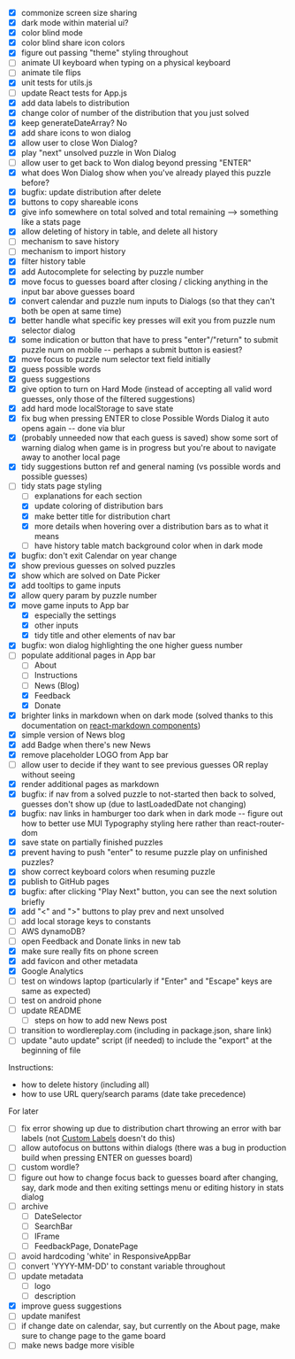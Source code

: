 * [x] commonize screen size sharing
* [x] dark mode within material ui?
* [x] color blind mode
* [x] color blind share icon colors
* [x] figure out passing "theme" styling throughout
* [ ] animate UI keyboard when typing on a physical keyboard
* [ ] animate tile flips
* [x] unit tests for utils.js
* [ ] update React tests for App.js
* [x] add data labels to distribution
* [x] change color of number of the distribution that you just solved
* [x] keep generateDateArray? No
* [x] add share icons to won dialog
* [x] allow user to close Won Dialog?
* [x] play "next" unsolved puzzle in Won Dialog
* [ ] allow user to get back to Won dialog beyond pressing "ENTER"
* [x] what does Won Dialog show when you've already played this puzzle before?
* [x] bugfix: update distribution after delete
* [x] buttons to copy shareable icons
* [x] give info somewhere on total solved and total remaining --> something like a stats page
* [x] allow deleting of history in table, and delete all history
* [ ] mechanism to save history
* [ ] mechanism to import history
* [x] filter history table
* [x] add Autocomplete for selecting by puzzle number
* [x] move focus to guesses board after closing / clicking anything in the input bar above guesses board
* [x] convert calendar and puzzle num inputs to Dialogs (so that they can't both be open at same time)
* [x] better handle what specific key presses will exit you from puzzle num selector dialog
* [x] some indication or button that have to press "enter"/"return" to submit puzzle num on mobile -- perhaps a submit button is easiest?
* [x] move focus to puzzle num selector text field initially
* [x] guess possible words
* [x] guess suggestions
* [x] give option to turn on Hard Mode (instead of accepting all valid word guesses, only those of the filtered suggestions)
* [x] add hard mode localStorage to save state
* [x] fix bug when pressing ENTER to close Possible Words Dialog it auto opens again -- done via blur
* [x] (probably unneeded now that each guess is saved) show some sort of warning dialog when game is in progress but you're about to navigate away to another local page
* [x] tidy suggestions button ref and general naming (vs possible words and possible guesses)
* [ ] tidy stats page styling
  * [ ] explanations for each section
  * [x] update coloring of distribution bars
  * [x] make better title for distribution chart
  * [x] more details when hovering over a distribution bars as to what it means
  * [ ] have history table match background color when in dark mode
* [x] bugfix: don't exit Calendar on year change
* [x] show previous guesses on solved puzzles
* [x] show which are solved on Date Picker
* [x] add tooltips to game inputs
* [x] allow query param by puzzle number
* [x] move game inputs to App bar
  * [x] especially the settings
  * [x] other inputs
  * [x] tidy title and other elements of nav bar
* [x] bugfix: won dialog highlighting the one higher guess number
* [ ] populate additional pages in App bar
  * [ ] About
  * [ ] Instructions
  * [ ] News (Blog)
  * [x] Feedback
  * [x] Donate
* [x] brighter links in markdown when on dark mode (solved thanks to this documentation on [react-markdown components](https://github.com/remarkjs/react-markdown#appendix-b-components))
* [x] simple version of News blog
* [x] add Badge when there's new News
* [x] remove placeholder LOGO from App bar
* [ ] allow user to decide if they want to see previous guesses OR replay without seeing
* [x] render additional pages as markdown
* [x] bugfix: if nav from a solved puzzle to not-started then back to solved, guesses don't show up (due to lastLoadedDate not changing)
* [x] bugfix: nav links in hamburger too dark when in dark mode -- figure out how to better use MUI Typography styling here rather than react-router-dom
* [x] save state on partially finished puzzles
* [x] prevent having to push "enter" to resume puzzle play on unfinished puzzles?
* [x] show correct keyboard colors when resuming puzzle
* [x] publish to GitHub pages
* [x] bugfix: after clicking "Play Next" button, you can see the next solution briefly
* [x] add "<" and ">" buttons to play prev and next unsolved
* [ ] add local storage keys to constants
* [ ] AWS dynamoDB?
* [ ] open Feedback and Donate links in new tab
* [x] make sure really fits on phone screen
* [x] add favicon and other metadata
* [x] Google Analytics
* [ ] test on windows laptop (particularly if "Enter" and "Escape" keys are same as expected)
* [ ] test on android phone
* [ ] update README
  * [ ] steps on how to add new News post
* [ ] transition to wordlereplay.com (including in package.json, share link)
* [ ] update "auto update" script (if needed) to include the "export" at the beginning of file

Instructions:
* how to delete history (including all)
* how to use URL query/search params (date take precedence)

For later
* [ ] fix error showing up due to distribution chart throwing an error with bar labels (not [Custom Labels](https://mui.com/x/react-charts/bars/#custom-labels) doesn't do this)
* [ ] allow autofocus on buttons within dialogs (there was a bug in production build when pressing ENTER on guesses board)
* [ ] custom wordle?
* [ ] figure out how to change focus back to guesses board after changing, say, dark mode and then exiting settings menu or editing history in stats dialog
* [ ] archive 
  * [ ] DateSelector
  * [ ] SearchBar
  * [ ] IFrame
  * [ ] FeedbackPage, DonatePage
* [ ] avoid hardcoding 'white' in ResponsiveAppBar
* [ ] convert 'YYYY-MM-DD' to constant variable throughout
* [ ] update metadata
  * [ ] logo
  * [ ] description
* [x] improve guess suggestions
* [ ] update manifest
* [ ] if change date on calendar, say, but currently on the About page, make sure to change page to the game board
* [ ] make news badge more visible